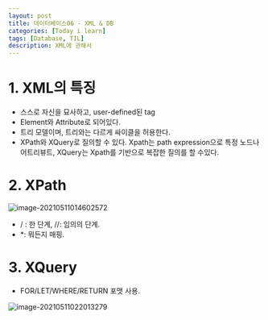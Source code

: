 ```yaml
---
layout: post
title: 데이터베이스06 - XML & DB
categories: [Today i learn]
tags: [Database, TIL]
description: XML에 관해서
---
```


# 1. XML의 특징

- 스스로 자신을 묘사하고, user-defined된 tag
- Element와 Attribute로 되어있다.
- 트리 모델이며, 트리와는 다르게 싸이클을 허용한다.
- XPath와 XQuery로 질의할 수 있다. Xpath는 path expression으로 특정 노드나 어트리뷰트, XQuery는 Xpath를 기반으로 복잡한 질의를 할 수있다.



# 2. XPath

![image-20210511014602572](https://raw.githubusercontent.com/chunyunseo/ImageRepo/image/img/image-20210511014602572.png)

- / : 한 단계, //: 임의의 단계.
- *: 뭐든지 매핑.

# 3. XQuery

- FOR/LET/WHERE/RETURN 포맷 사용.

![image-20210511022013279](https://raw.githubusercontent.com/chunyunseo/ImageRepo/image/img/image-20210511022013279.png)